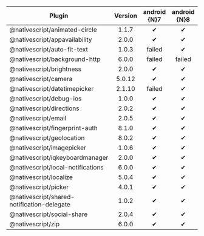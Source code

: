 | Plugin | Version | android {N}7  | android {N}8 | iOS {N}7 | iOS {N}8 |
| --- | :---: | :---: | :---: | :---: | :---: |
@nativescript/animated-circle |  1.1.7 |  ✔ |  ✔ | ✔ |  ✔
@nativescript/appavailability |  2.0.0 |  ✔ |  ✔ | ✔ |  ✔
@nativescript/auto-fit-text |  1.0.3 |  failed |  ✔ | failed |  ✔
@nativescript/background-http |  6.0.0 |  failed |  failed | ✔ |  ✔
@nativescript/brightness |  2.0.0 |  ✔ |  ✔ | ✔ |  ✔
@nativescript/camera |  5.0.12 |  ✔ |  ✔ | ✔ |  ✔
@nativescript/datetimepicker |  2.1.10 |  failed |  ✔ | failed |  ✔
@nativescript/debug-ios |  1.0.0 |  ✔ |  ✔ | ✔ |  ✔
@nativescript/directions |  2.0.2 |  ✔ |  ✔ | ✔ |  ✔
@nativescript/email |  2.0.5 |  ✔ |  ✔ | ✔ |  ✔
@nativescript/fingerprint-auth |  8.1.0 |  ✔ |  ✔ | ✔ |  ✔
@nativescript/geolocation |  8.0.2 |  ✔ |  ✔ | ✔ |  ✔
@nativescript/imagepicker |  1.0.6 |  ✔ |  ✔ | ✔ |  ✔
@nativescript/iqkeyboardmanager |  2.0.0 |  ✔ |  ✔ | ✔ |  ✔
@nativescript/local-notifications |  6.0.0 |  ✔ |  ✔ | ✔ |  ✔
@nativescript/localize |  5.0.4 |  ✔ |  ✔ | ✔ |  ✔
@nativescript/picker |  4.0.1 |  ✔ |  ✔ | ✔ |  ✔
@nativescript/shared-notification-delegate |  1.0.2 |  ✔ |  ✔ | ✔ |  ✔
@nativescript/social-share |  2.0.4 |  ✔ |  ✔ | ✔ |  ✔
@nativescript/zip |  6.0.0 |  ✔ |  ✔ | ✔ |  ✔
